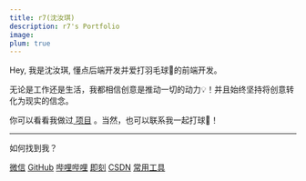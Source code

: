 ```yaml
---
title: r7(沈汝琪)
description: r7's Portfolio
image:
plum: true
---
```


Hey, 我是沈汝琪, 懂点后端开发并爱打羽毛球🏸的前端开发。

无论是工作还是生活，我都相信创意是推动一切的动力💡！并且始终坚持将创意转化为现实的信念。

你可以看看我做过[<Home op-75 w-5 inline h-5 /> 项目](/projects) 。当然，也可以联系我一起打球🏸！

<div flex-auto />

---

如何找到我？

<p flex="~ gap-3 wrap" class="mt--2!">
  <a href="/wx_qr.png" target="_blank"><span op75 i-tdesign-logo-wechat /> 微信</a>
  <a href="https://github.com/wtechtec" target="_blank"><span op75 i-simple-icons-github /> GitHub</a>
  <a href="https://space.bilibili.com/16159014" target="_blank"><span op75 i-simple-icons-bilibili /> 哔哩哔哩</a>
  <a href="https://web.okjike.com/u/006e2805-aaa1-4a27-903f-8905ddf21911" target="_blank" > <Jike op-75 w-5 inline h-5/> 即刻</a>
  <a href="https://blog.csdn.net/weixin_42429220?spm=1000.2115.3001.5343" target="_blank" > <Csdn op-75 w-5 inline h-5/> CSDN</a>
  <a href="/sitemap" target="_blank" > <span i-simple-icons-roadmapdotsh/> 常用工具</a>
</p>
